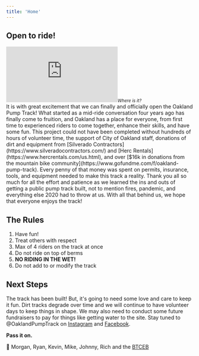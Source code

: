 ```yaml
---
title: 'Home'
---
```



## Open to ride!

<div class="float-right w-1/2 h-64 ml-3 pb-3 text-center"><iframe class="shadow-md w-full h-full rounded" src="https://www.google.com/maps/embed?pb=!1m18!1m12!1m3!1d3152.2365049709!2d-122.17731769463391!3d37.80792897346946!2m3!1f0!2f0!3f0!3m2!1i1024!2i768!4f13.1!3m3!1m2!1s0x808f862b23f9ca67%3A0x7aab8d3673c4a25!2zMzfCsDQ4JzI1LjIiTiAxMjLCsDEwJzQwLjIiVw!5e0!3m2!1sen!2sus!4v1603213109784!5m2!1sen!2sus" frameborder="0" style="border:0;" allowfullscreen="" aria-hidden="false" tabindex="0"></iframe><cite><small>Where is it?</small></cite></div>It is with great excitement that we can finally and officially open the Oakland Pump Track! What started as a mid-ride conversation four years ago has finally come to fruition, and Oakland has a place for everyone, from first time to experienced riders to come together, enhance their skills, and have some fun. This project could not have been completed without hundreds of hours of volunteer time, the support of City of Oakland staff, donations of dirt and equipment from [Silverado Contractors](https://www.silveradocontractors.com/) and [Herc Rentals](https://www.hercrentals.com/us.html), and over [$16k in donations from the mountain bike community](https://www.gofundme.com/f/oakland-pump-track). Every penny of that money was spent on permits, insurance, tools, and equipment needed to make this track a reality. Thank you all so much for all the effort and patience as we learned the ins and outs of getting a public pump track built, not to mention fires, pandemic, and everything else 2020 had to throw at us. With all that behind us, we hope that everyone enjoys the track!

## The Rules

1. Have fun!
2. Treat others with respect
3. Max of 4 riders on the track at once
4. Do not ride on top of berms
5. **NO RIDING IN THE WET!**
6. Do not add to or modify the track

## Next Steps

The track has been built! But, it's going to need some love and care to keep it fun. Dirt tracks degrade over time and we will continue to have volunteer days to keep things in shape. We may also need to conduct some future fundraisers to pay for things like getting water to the site. Stay tuned to @OaklandPumpTrack on [Instagram](https://instagram.com/OaklandPumpTrack) and [Facebook](https://facebook.com/OaklandPumpTrack).

**Pass it on.**

🤘 Morgan, Ryan, Kevin, Mike, Johnny, Rich and the [BTCEB](https://www.bicycletrailscouncil.org/)